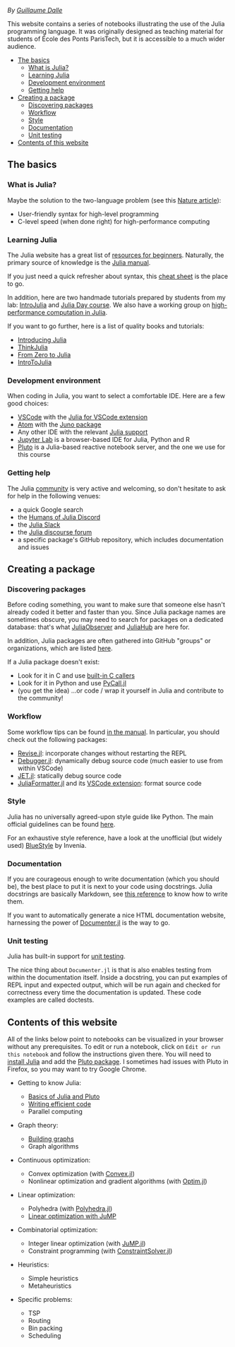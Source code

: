 
*By [Guillaume Dalle](https://gdalle.github.io)*

This website contains a series of notebooks illustrating the use of the Julia programming language. It was originally designed as teaching material for students of École des Ponts ParisTech, but it is accessible to a much wider audience.

- [The basics](#the-basics)
  - [What is Julia?](#what-is-julia)
  - [Learning Julia](#learning-julia)
  - [Development environment](#development-environment)
  - [Getting help](#getting-help)
- [Creating a package](#creating-a-package)
  - [Discovering packages](#discovering-packages)
  - [Workflow](#workflow)
  - [Style](#style)
  - [Documentation](#documentation)
  - [Unit testing](#unit-testing)
- [Contents of this website](#contents-of-this-website)

## The basics

### What is Julia?

Maybe the solution to the two-language problem (see this [Nature article](https://www.nature.com/articles/d41586-019-02310-3)):

- User-friendly syntax for high-level programming
- C-level speed (when done right) for high-performance computing

### Learning Julia

The Julia website has a great list of [resources for beginners](https://julialang.org/learning/). Naturally, the primary source of knowledge is the [Julia manual](https://docs.julialang.org/en/v1/).

If you just need a quick refresher about syntax, this [cheat sheet](https://juliadocs.github.io/Julia-Cheat-Sheet/) is the place to go.

In addition, here are two handmade tutorials prepared by students from my lab: [IntroJulia](https://github.com/gdalle/IntroJulia) and [Julia Day course](https://github.com/mfherbst/course_julia_day). We also have a working group on [high-performance computation in Julia](https://github.com/adrien-le-franc/JuliaHPC-Cermics).

If you want to go further, here is a list of quality books and tutorials:

- [Introducing Julia](https://en.wikibooks.org/wiki/Introducing_Julia)
- [ThinkJulia](https://benlauwens.github.io/ThinkJulia.jl/latest/book.html)
- [From Zero to Julia](https://techytok.com/from-zero-to-julia/)
- [IntroToJulia](https://ucidatascienceinitiative.github.io/IntroToJulia/)

### Development environment

When coding in Julia, you want to select a comfortable IDE. Here are a few good choices:

- [VSCode](https://code.visualstudio.com/) with the [Julia for VSCode extension](https://www.julia-vscode.org/)
- [Atom](https://atom.io/) with the [Juno package](https://junolab.org/)
- Any other IDE with the relevant [Julia support](https://github.com/JuliaEditorSupport)
- [Jupyter Lab](http://jupyterlab.io) is a browser-based IDE for Julia, Python and R
- [Pluto](https://github.com/fonsp/Pluto.jl) is a Julia-based reactive notebook server, and the one we use for this course

### Getting help

The Julia [community](https://julialang.org/community/) is very active and welcoming, so don't hesitate to ask for help in the following venues:

- a quick Google search
- the [Humans of Julia Discord](https://discord.gg/mm2kYjB)
- the [Julia Slack](https://julialang.org/slack/)
- the [Julia discourse forum](https://discourse.julialang.org/)
- a specific package's GitHub repository, which includes documentation and issues

## Creating a package

### Discovering packages

Before coding something, you want to make sure that someone else hasn't already coded it better and faster than you. Since Julia package names are sometimes obscure, you may need to search for packages on a dedicated database: that's what [JuliaObserver](https://juliaobserver.com/) and [JuliaHub](https://juliahub.com/ui/Home) are here for.

In addition, Julia packages are often gathered into GitHub "groups" or organizations, which are listed [here](https://julialang.org/community/organizations/).

If a Julia package doesn't exist:

- Look for it in C and use [built-in C callers](https://docs.julialang.org/en/v1/manual/calling-c-and-fortran-code/)
- Look for it in Python and use [PyCall.jl](https://github.com/JuliaPy/PyCall.jl)
- (you get the idea)
...or code / wrap it yourself in Julia and contribute to the community!

### Workflow

Some workflow tips can be found [in the manual](https://docs.julialang.org/en/v1/manual/workflow-tips/). In particular, you should check out the following packages:

- [Revise.jl](https://github.com/timholy/Revise.jl): incorporate changes without restarting the REPL
- [Debugger.jl](https://github.com/JuliaDebug/Debugger.jl): dynamically debug source code (much easier to use from within VSCode)
- [JET.jl](https://github.com/aviatesk/JET.jl): statically debug source code
- [JuliaFormatter.jl](https://github.com/domluna/JuliaFormatter.jl) and its [VSCode extension](https://marketplace.visualstudio.com/items?itemName=singularitti.vscode-julia-formatter): format source code

### Style

Julia has no universally agreed-upon style guide like Python. The main official guidelines can be found [here](https://docs.julialang.org/en/v1/manual/style-guide/).

For an exhaustive style reference, have a look at the unofficial (but widely used) [BlueStyle](https://github.com/invenia/BlueStyle) by Invenia.

### Documentation

If you are courageous enough to write documentation (which you should be), the best place to put it is next to your code using docstrings. Julia docstrings are basically Markdown, see [this reference](https://docs.julialang.org/en/v1/manual/documentation/) to know how to write them.

If you want to automatically generate a nice HTML documentation website, harnessing the power of
[Documenter.jl](https://github.com/JuliaDocs/Documenter.jl) is the way to go.

### Unit testing

Julia has built-in support for [unit testing](https://docs.julialang.org/en/v1/stdlib/Test/).

The nice thing about `Documenter.jl` is that is also enables testing from within the documentation itself. Inside a docstring, you can put examples of REPL input and expected output, which will be run again and checked for correctness every time the documentation is updated. These code examples are called doctests.

## Contents of this website

All of the links below point to notebooks can be visualized in your browser without any prerequisites. To edit or run a notebook, click on `Edit or run this notebook` and follow the instructions given there. You will need to [install Julia](https://julialang.org/downloads/) and add the [Pluto package](https://github.com/fonsp/Pluto.jl). I sometimes had issues with Pluto in Firefox, so you may want to try Google Chrome.

- Getting to know Julia:
  - [Basics of Julia and Pluto](notebooks/basics.jl.html)
  - [Writing efficient code](notebooks/efficiency.jl.html)
  - Parallel computing

- Graph theory:
  - [Building graphs](notebooks/graphs.jl.html)
  - Graph algorithms

- Continuous optimization:
  - Convex optimization (with [Convex.jl](https://github.com/jump-dev/Convex.jl))
  - Nonlinear optimization and gradient algorithms (with [Optim.jl](https://github.com/JuliaNLSolvers/Optim.jl))

- Linear optimization:
  - Polyhedra (with [Polyhedra.jl](https://github.com/JuliaPolyhedra/Polyhedra.jl))
  - [Linear optimization with JuMP](notebooks/jump.jl.html)

- Combinatorial optimization:
  - Integer linear optimization (with [JuMP.jl](https://github.com/jump-dev/JuMP.jl))
  - Constraint programming (with [ConstraintSolver.jl](https://github.com/Wikunia/ConstraintSolver.jl))

- Heuristics:
  - Simple heuristics
  - Metaheuristics

- Specific problems:
  - TSP
  - Routing
  - Bin packing
  - Scheduling
